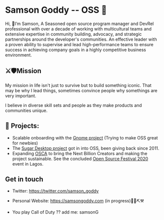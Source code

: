 # Samson Goddy -- OSS 🥑
Hi, 👋I’m Samson, A Seasoned open source program manager and DevRel professional with over a decade of working with multicultural teams and extensive expertise in community building, advocacy, and strategic partnerships around the developer's communities. An effective leader with a proven ability to supervise and lead high-performance teams to ensure success in achieving company goals in a highly competitive business environment.


## ⚔️🛡Mission
My mission in life isn't just to survive but to build something iconic. That may be why I  lead things, sometimes convince people why somethings are very important. 

I believe in diverse skill sets and people as they make products and communities unique. 

## 🌱 Projects: 


- Scalable onboarding with the [Gnome project](https://gitlab.gnome.org/Teams/Engagement/initiatives/scalable-onboarding) (Trying to make OSS great for newbies)
- The [Sugar Desktop project](https://github.com/sugarlabs) got in into OSS, been giving back since 2011. 
- Expanding [OSCA](https://github.com/oscafrica) to bring the Next Billion Creators and making the project sustainable. See the concluded [Open Source Festival 2020](https://blog.oscafrica.org/the-chronicles-of-open-source-festival-2020-ck84qc32s04zmzns18q5x8fjp) event in Lagos.

## Get in touch
- Twitter: https://twitter.com/samson_goddy
- Personal Website: https://samsongoddy.com (in progress)🚜🔩⛏⚒

- You play Call of Duty ?? add me: samsonG

